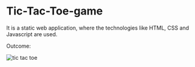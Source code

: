 # Tic-Tac-Toe-game
It is a static web application, where the technologies like HTML, CSS and Javascript are used.

Outcome:

![tic tac toe](https://user-images.githubusercontent.com/70971734/140104226-8e2d69f6-f43e-46fd-a37d-4af634018bd7.jpeg)

